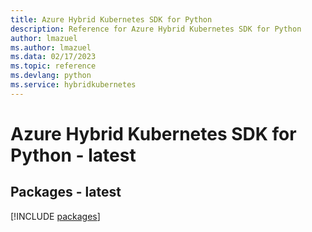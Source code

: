 ```yaml
---
title: Azure Hybrid Kubernetes SDK for Python
description: Reference for Azure Hybrid Kubernetes SDK for Python
author: lmazuel
ms.author: lmazuel
ms.data: 02/17/2023
ms.topic: reference
ms.devlang: python
ms.service: hybridkubernetes
---
```

# Azure Hybrid Kubernetes SDK for Python - latest
## Packages - latest
[!INCLUDE [packages](hybrid-kubernetes-index.md)]